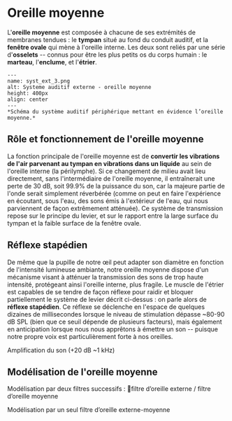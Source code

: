 
# Oreille moyenne

L'**oreille moyenne** est composée à chacune de ses extrémités de membranes tendues : le **tympan** situé au fond du conduit auditif, et la **fenêtre ovale** qui mène à l'oreille interne. Les deux sont reliés par une série d'**osselets** -- connus pour être les plus petits os du corps humain : le **marteau**, l'**enclume**, et l'**étrier**.

```{figure} syst_ext_3.png
---
name: syst_ext_3.png
alt: Systeme auditif externe - oreille moyenne
height: 400px
align: center
---
*Schéma du système auditif périphérique mettant en évidence l’oreille moyenne.*
```

## Rôle et fonctionnement de l'oreille moyenne 

La fonction principale de l'oreille moyenne est de **convertir les vibrations de l'air parvenant au tympan en vibrations dans un liquide** au sein de l'oreille interne (la périlymphe). Si ce changement de milieu avait lieu directement, sans l'intermédiaire de l'oreille moyenne, il entraînerait une perte de 30 dB, soit 99.9% de la puissance du son, car la majeure partie de l'onde serait simplement réverbérée (comme on peut en faire l'expérience en écoutant, sous l'eau, des sons émis à l'extérieur de l'eau, qui nous parviennent de façon extrêmement atténuée). Ce système de transmission repose sur le principe du levier, et sur le rapport entre la large surface du tympan et la faible surface de la fenêtre ovale.

## Réflexe stapédien 

De même que la pupille de notre œil peut adapter son diamètre en fonction de l'intensité lumineuse ambiante, notre oreille moyenne dispose d'un mécanisme visant à atténuer la transmission des sons de trop haute intensité, protégeant ainsi l'oreille interne, plus fragile. Le muscle de l'étrier est capables de se tendre de façon réflexe pour raidir et bloquer partiellement le système de levier décrit ci-dessus : on parle alors de **réflexe stapédien**. Ce réflexe se déclenche en l'espace de quelques dizaines de millisecondes lorsque le niveau de stimulation dépasse ~80-90 dB SPL (bien que ce seuil dépende de plusieurs facteurs), mais également en anticipation lorsque nous nous apprêtons à émettre un son -- puisque notre propre voix est particulièrement forte à nos oreilles.

Amplification du son (+20 dB ~1 kHz)

## Modélisation de l'oreille moyenne

Modélisation par deux filtres successifs : filtre d’oreille externe / filtre d’oreille moyenne 

Modélisation par un seul filtre d’oreille externe-moyenne


